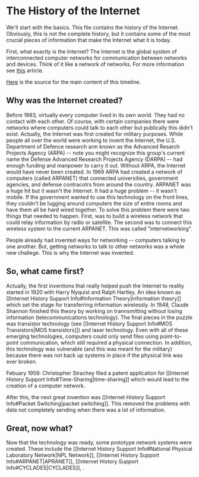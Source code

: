 # The History of the Internet
We'll start with the basics. This file contains the history of the Internet. Obviously, this is not the complete history, but it contains some of the most crucial pieces of information that make the Internet what it is today.

First, what exactly is the Internet? The Internet is the global system of interconnected computer networks for communication between networks and devices. Think of it like a network of networks. For more information see [this](https://en.wikipedia.org/wiki/Internet) article. 

[Here](https://en.wikipedia.org/wiki/History_of_the_Internet) is the source for the main content of this timeline.

## Why was the Internet created?
Before 1983, virtually every computer lived in its own world. They had no contact with each other. Of course, with certain companies there were networks where computers could talk to each other but publically this didn't exist. Actually, the Internet was first created for military purposes. While people all over the world were working to invent the Internet, the U.S. Department of Defence research arm known as the Advanced Resarch Projects Agency (ARPA) -- note you might recognize this group's current name the Defense Advanced Research Projects Agency (DARPA) -- had enough funding and manpower to carry it out. Without ARPA, the Internet would have never been created. In 1969 ARPA had created a network of computers (called ARPANET) that connected universities, government agencies, and defense contracotrs from around the country. ARPANET was a huge hit but it wasn't the Internet. It had a huge problem -- it wasn't mobile. If the government wanted to use this technology on the front lines, they couldn't be lugging around computers the size of entire rooms and have them all be hard wired together. To solve this problem there were two things that needed to happen. First, was to build a wireless network that could relay information by radio or satellite. The second was to connect this wireless system to the current ARPANET. This was called "internetworking". 

People already had invented ways for networking -- computers talking to one another. But, getting networks to talk to other networks was a whole new challege. This is why the Internet was invented.

## So, what came first?
Actually, the first inventions that really helped push the Internet to reality started in 1920 with Harry Nyquist and Ralph Hartley. An idea known as [[Internet History Support Info#Information Theory|information theory]] which set the stage for transferring information wirelessly. In 1948, Claude Shannon finished this theory by working on trannsmitting without losing information (telecommunications technology). The final pieces in the puzzle was transistor technology (see [[Internet History Support Info#MOS Transistors|MOS transistors]]) and laser technology. Even with all of these emerging technologies, computers could only send files using point-to-point communication, which still required a physical connection. In addition, this technology was vulnerable (and this was meant for the military) because there was not back up systems in place if the physical link was ever broken. 

Febuary 1959: Christopher Strachey filed a patent application for [[Internet History Support Info#Time-Sharing|time-sharing]] which would lead to the creation of a computer network. 

After this, the next great invention was [[Internet History Support Info#Packet Switching|packet switching]]. This removed the problems with data not completely sending when there was a lot of information. 

## Great, now what?
Now that the technology was ready, some prototype network systems were created. These include the [[Internet History Support Info#National Physical Laboratory Network|NPL Network]], [[Internet History Support Info#ARPANET|APRANET]], [[Internet History Support Info#CYCLADES|CYCLADES]], . 